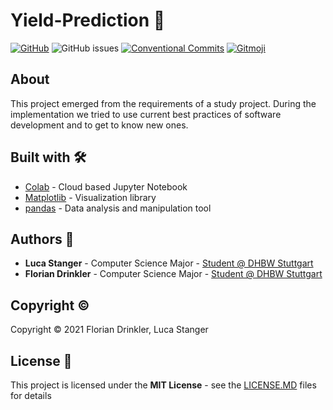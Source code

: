 # Yield-Prediction :seedling:

[![GitHub](https://img.shields.io/github/license/Drinkler/Yield-Prediction)](https://github.com/Drinkler/Yield-Prediction/blob/main/LICENSE)
![GitHub issues](https://img.shields.io/github/issues/Drinkler/Yield-Prediction)
[![Conventional Commits](https://img.shields.io/badge/Conventional%20Commits-1.0.0-yellow.svg)](https://conventionalcommits.org)
[![Gitmoji](https://img.shields.io/badge/gitmoji-%20😜%20😍-FFDD67.svg?style=flat)](https://gitmoji.carloscuesta.me)

## About

This project emerged from the requirements of a study project. During the implementation we tried to use current best practices of software development and to get to know new ones. 

## Built with :hammer_and_wrench:

- [Colab](http://colab.research.google.com/) - Cloud based Jupyter Notebook 
- [Matplotlib](https://matplotlib.org/) - Visualization library
- [pandas](https://numpy.org/) - Data analysis and manipulation tool

## Authors :busts_in_silhouette:

-   **Luca Stanger** - Computer Science Major - [Student @ DHBW Stuttgart](https://www.dhbw-stuttgart.de/home/)
-   **Florian Drinkler** - Computer Science Major - [Student @ DHBW Stuttgart](https://www.dhbw-stuttgart.de/home/)

## Copyright :copyright:

Copyright :copyright: 2021 Florian Drinkler, Luca Stanger

## License :page_facing_up:

This project is licensed under the **MIT License** - see the [LICENSE.MD](https://www.github.com/Drinkler/Yield-Prediction/blob/master/LICENSE) files for details

